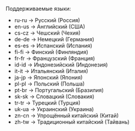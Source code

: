 Поддерживаемые языки:
* ru-ru → Русский (Россия)
* en-us → Английский (США)
* cs-cz → Чешский (Чехия) 
* de-de → Немецкий (Германия) 
* es-es → Испанский (Испания) 
* fi-fi → Финский (Финляндия) 
* fr-fr → Французский (Франция) 
* id-id → Индонезийский (Индонезия) 
* it-it → Итальянский (Италия) 
* ja-jp → Японский (Япония)
* pl-pl → Польский (Польша)
* pt-br → Португальский (Бразилия)
* sk-sk → Словацкий (Словакия)
* tr-tr → Турецкий (Турция)
* uk-ua → Украинский (Украина) 
* zn-cn → Упрощённый китайский (Китай) 
* zh-tw → Традиционный китайский (Тайвань) 